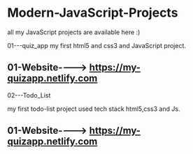 # Modern-JavaScript-Projects
all my JavaScript projects are available here :)

01---quiz_app
my first html5 and css3 and JavaScript project. 

01-Website----> https://my-quizapp.netlify.com
-----------------------------------------------------------------------------------------------------------------------------------------
02---Todo_List

my first todo-list project used tech stack html5,css3 and Js. 

01-Website----> https://my-quizapp.netlify.com
-----------------------------------------------------------------------------------------------------------------------------------------
